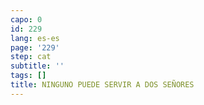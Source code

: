 ```yaml
---
capo: 0
id: 229
lang: es-es
page: '229'
step: cat
subtitle: ''
tags: []
title: NINGUNO PUEDE SERVIR A DOS SEÑORES
---
```

